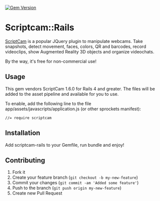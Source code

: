 [![Gem Version](https://badge.fury.io/rb/scriptcam-rails.svg)](http://badge.fury.io/rb/scriptcam-rails)
# Scriptcam::Rails

[ScriptCam](http://www.scriptcam.com/) is a popular JQuery plugin to manipulate webcams. Take snapshots, detect movement, faces, colors, QR and barcodes, record videoclips, show Augmented Reality 3D objects and organize videochats.

By the way, it's free for non-commercial use!

## Usage

This gem vendors ScriptCam 1.6.0 for Rails 4 and greater. The files will be added to the asset pipeline and available for you to use.

To enable, add the following line to the file app/assets/javascripts/application.js (or other sprockets manifest):

    //= require scriptcam

## Installation

Add scriptcam-rails to your Gemfile, run bundle and enjoy!

## Contributing

1. Fork it
2. Create your feature branch (`git checkout -b my-new-feature`)
3. Commit your changes (`git commit -am 'Added some feature'`)
4. Push to the branch (`git push origin my-new-feature`)
5. Create new Pull Request
